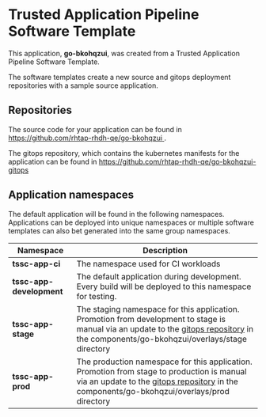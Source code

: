 # Trusted Application Pipeline Software Template

This application, **go-bkohqzui**, was created from a Trusted Application Pipeline Software Template.

The software templates create a new source and gitops deployment repositories with a sample source application. 

## Repositories

The source code for your application can be found in [https://github.com/rhtap-rhdh-qe/go-bkohqzui ](https://github.com/rhtap-rhdh-qe/go-bkohqzui ).
 
The gitops repository, which contains the kubernetes manifests for the application can be found in 
[https://github.com/rhtap-rhdh-qe/go-bkohqzui-gitops ](https://github.com/rhtap-rhdh-qe/go-bkohqzui-gitops ) 

## Application namespaces 

The default application will be found in the following namespaces. Applications can be deployed into unique namespaces or multiple software templates can also bet generated into the same group namespaces.  

|  Namespace   |  Description   |  
| -------- | -------- |
| **tssc-app-ci** | The namespace used for CI workloads |
| **tssc-app-development** | The default application during development. Every build will be deployed to this namespace for testing. |
| **tssc-app-stage** | The staging namespace for this application. Promotion from development to stage is manual via an update to the [gitops repository](https://github.com/rhtap-rhdh-qe/go-bkohqzui-gitops ) in the components/go-bkohqzui/overlays/stage directory |
| **tssc-app-prod** | The production namespace for this application. Promotion from stage to production is manual via an update to the [gitops repository](https://github.com/rhtap-rhdh-qe/go-bkohqzui-gitops ) in the components/go-bkohqzui/overlays/prod directory |